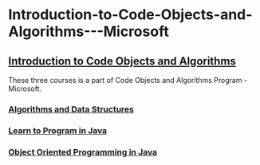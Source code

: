 # Introduction-to-Code-Objects-and-Algorithms---Microsoft

## [Introduction to Code Objects and Algorithms](https://courses.edx.org/dashboard/programs/0beb9268-6047-43b5-8be4-55dcc45be396/)

These three courses is a part of Code Objects and Algorithms Program -Microsoft.
 
### [Algorithms and Data Structures](https://courses.edx.org/courses/course-v1:Microsoft+DEV285x+3T2018/course/)

### [Learn to Program in Java](https://courses.edx.org/courses/course-v1:Microsoft+DEV276x+2T2018/course/)

### [Object Oriented Programming in Java](https://courses.edx.org/courses/course-v1:Microsoft+DEV277x+2T2018/course/)
